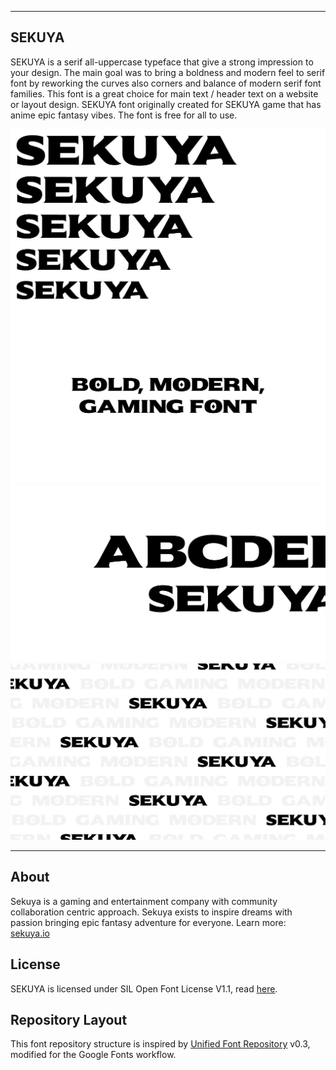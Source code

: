 ----

## SEKUYA

SEKUYA is a serif all-uppercase typeface that give a strong impression to your design. The main goal was to bring a boldness and modern feel
to serif font by reworking the curves also corners and balance of modern serif font families. This font is a great choice for main text / 
header text on a website or layout design. SEKUYA font originally created for SEKUYA game that has anime epic fantasy vibes. The font is free
for all to use.

![Sample Image](documentation/SEKUYA_1.jpg)
![Sample Image](documentation/SEKUYA_2.jpg)
![Sample Image](documentation/SEKUYA_3.jpg)
![Sample Image](documentation/SEKUYA_4.jpg)

----

## About

Sekuya is a gaming and entertainment company with community collaboration centric approach. Sekuya exists to inspire dreams with passion
bringing epic fantasy adventure for everyone. Learn more: [sekuya.io](https://sekuya.io/)

## License

SEKUYA is licensed under SIL Open Font License V1.1, read [here](https://github.com/kevinnseptian/SEKUYA/blob/main/OFL.txt).

## Repository Layout

This font repository structure is inspired by [Unified Font Repository](https://github.com/unified-font-repository/Unified-Font-Repository) v0.3, modified for the Google Fonts workflow.
